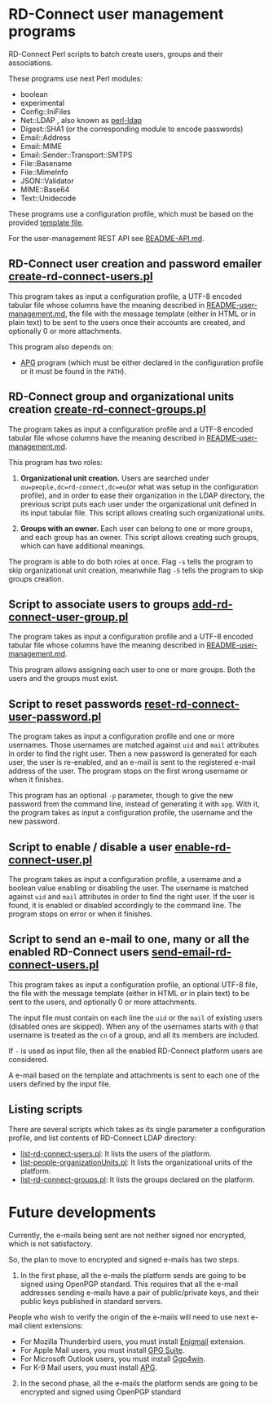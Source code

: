 # RD-Connect user management programs

RD-Connect Perl scripts to batch create users, groups and their associations.

These programs use next Perl modules:

* boolean
* experimental
* Config::IniFiles
* Net::LDAP , also known as [perl-ldap](http://ldap.perl.org/)
* Digest::SHA1 (or the corresponding module to encode passwords)
* Email::Address
* Email::MIME
* Email::Sender::Transport::SMTPS
* File::Basename
* File::MimeInfo
* JSON::Validator
* MIME::Base64
* Text::Unidecode

These programs use a configuration profile, which must be based on the provided [template file](template-config.ini).

For the user-management REST API see [README-API.md](README-API.md).

## RD-Connect user creation and password emailer [create-rd-connect-users.pl](create-rd-connect-users.pl)

This program takes as input a configuration profile, a UTF-8 encoded tabular file whose columns have the meaning described in [README-user-management.md](README-user-management.md), the file with the message template (either in HTML or in plain text) to be sent to the users once their accounts are created, and optionally 0 or more attachments.

This program also depends on:

* [APG](http://www.adel.nursat.kz/apg/ "Another Password Generator") program (which must be either declared in the configuration profile or it must be found in the `PATH`).

## RD-Connect group and organizational units creation [create-rd-connect-groups.pl](create-rd-connect-groups.pl)

The program takes as input a configuration profile and a UTF-8 encoded tabular file whose columns have the meaning described in [README-user-management.md](README-user-management.md).

This program has two roles:

1. **Organizational unit creation.** Users are searched under `ou=people,dc=rd-connect,dc=eu`(or what was setup in the configuration profile), and in order to ease their organization in the LDAP directory, the previous script puts each user under the organizational unit defined in its input tabular file. This script allows creating such organizational units.

2. **Groups with an owner.** Each user can belong to one or more groups, and each group has an owner. This script allows creating such groups, which can have additional meanings.

The program is able to do both roles at once. Flag `-s` tells the program to skip organizational unit creation, meanwhile flag `-S` tells the program to skip groups creation.

## Script to associate users to groups [add-rd-connect-user-group.pl](add-rd-connect-user-group.pl)

The program takes as input a configuration profile and a UTF-8 encoded tabular file whose columns have the meaning described in [README-user-management.md](README-user-management.md).

This program allows assigning each user to one or more groups. Both the users and the groups must exist.

## Script to reset passwords [reset-rd-connect-user-password.pl](reset-rd-connect-user-password.pl)

The program takes as input a configuration profile and one or more usernames. Those usernames are matched against `uid` and `mail` attributes in order to find the right user. Then a new password is generated for each user, the user is re-enabled, and an e-mail is sent to the registered e-mail address of the user. The program stops on the first wrong username or when it finishes.

This program has an optional `-p` parameter, though to give the new password from the command line, instead of generating it with `apg`. With it, the program takes as input a configuration profile, the username  and the new password.

## Script to enable / disable a user [enable-rd-connect-user.pl](enable-rd-connect-user.pl)

The program takes as input a configuration profile, a username and a boolean value enabling or disabling the user. The username is matched against `uid` and `mail` attributes in order to find the right user. If the user is found, it is enabled or disabled accordingly to the command line. The program stops on error or when it finishes.

## Script to send an e-mail to one, many or all the enabled RD-Connect users [send-email-rd-connect-users.pl](send-email-rd-connect-users.pl)

This program takes as input a configuration profile, an optional UTF-8 file, the file with the message template (either in HTML or in plain text) to be sent to the users, and optionally 0 or more attachments.

The input file must contain on each line the `uid` or the `mail` of existing users (disabled ones are skipped). When any of the usernames starts with `@` that username is treated as the `cn` of a group, and all its members are included.

If `-` is used as input file, then all the enabled RD-Connect platform users are considered.

A e-mail based on the template and attachments is sent to each one of the users defined by the input file.

## Listing scripts

There are several scripts which takes as its single parameter a configuration profile, and list contents of RD-Connect LDAP directory:

* [list-rd-connect-users.pl](list-rd-connect-users.pl): It lists the users of the platform.
* [list-people-organizationUnits.pl](list-people-organizationUnits.pl): It lists the organizational units of the platform.
* [list-rd-connect-groups.pl](list-rd-connect-groups.pl): It lists the groups declared on the platform.

# Future developments
Currently, the e-mails being sent are not neither signed nor encrypted, which is not satisfactory.

So, the plan to move to encrypted and signed e-mails has two steps.

1. In the first phase, all the e-mails the platform sends are going to be signed using OpenPGP standard.
This requires that all the e-mail addresses sending e-mails have a pair of public/private keys, and their
public keys published in standard servers.

  People who wish to verify the origin of the e-mails will need to use next e-mail client extensions:
  * For Mozilla Thunderbird users, you must install [Enigmail](https://www.enigmail.net/) extension.
  * For Apple Mail users, you must install [GPG Suite](https://gpgtools.org/).
  * For Microsoft Outlook users, you must install [Ggp4win](http://www.gpg4win.org/).
  * For K-9 Mail users, you must install [APG](https://play.google.com/store/apps/details?id=org.thialfihar.android.apg).

2. In the second phase, all the e-mails the platform sends are going to be encrypted and signed using
OpenPGP standard
